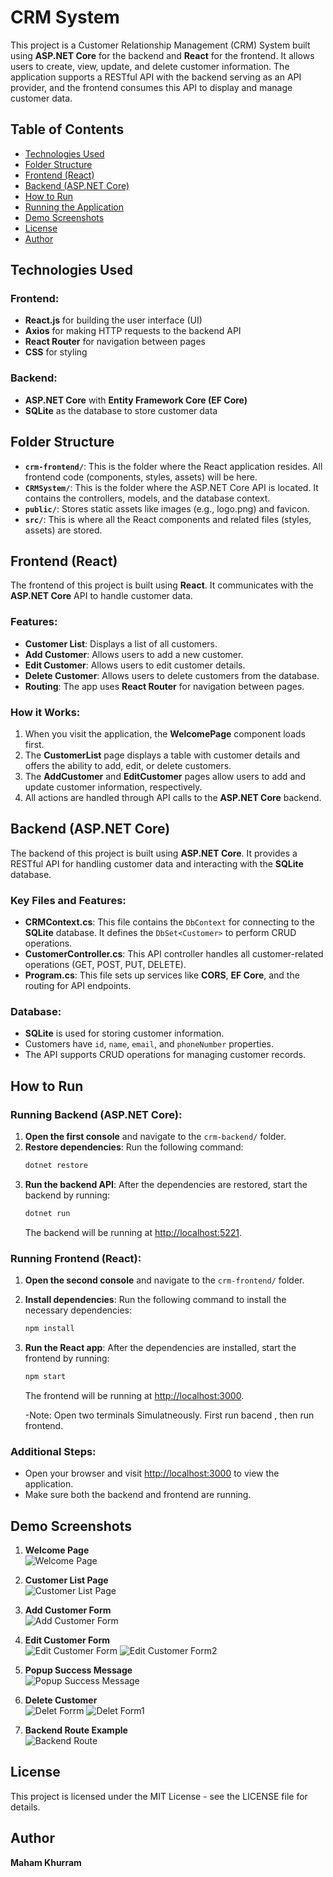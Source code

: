 # CRM System

This project is a Customer Relationship Management (CRM) System built using **ASP.NET Core** for the backend and **React** for the frontend. It allows users to create, view, update, and delete customer information. The application supports a RESTful API with the backend serving as an API provider, and the frontend consumes this API to display and manage customer data.

## Table of Contents
- [Technologies Used](#technologies-used)
- [Folder Structure](#folder-structure)
- [Frontend (React)](#frontend-react)
- [Backend (ASP.NET Core)](#backend-aspnet-core)
- [How to Run](#how-to-run)
- [Running the Application](#running-the-application)
- [Demo Screenshots](#demo-screenshots)
- [License](#license)
- [Author](#author)

## Technologies Used

### Frontend:
- **React.js** for building the user interface (UI)
- **Axios** for making HTTP requests to the backend API
- **React Router** for navigation between pages
- **CSS** for styling

### Backend:
- **ASP.NET Core** with **Entity Framework Core (EF Core)**
- **SQLite** as the database to store customer data

## Folder Structure
- **`crm-frontend/`**: This is the folder where the React application resides. All frontend code (components, styles, assets) will be here.
- **`CRMSystem/`**: This is the folder where the ASP.NET Core API is located. It contains the controllers, models, and the database context.
- **`public/`**: Stores static assets like images (e.g., logo.png) and favicon.
- **`src/`**: This is where all the React components and related files (styles, assets) are stored.


## Frontend (React)

The frontend of this project is built using **React**. It communicates with the **ASP.NET Core** API to handle customer data.

### Features:
- **Customer List**: Displays a list of all customers.
- **Add Customer**: Allows users to add a new customer.
- **Edit Customer**: Allows users to edit customer details.
- **Delete Customer**: Allows users to delete customers from the database.
- **Routing**: The app uses **React Router** for navigation between pages.

### How it Works:
1. When you visit the application, the **WelcomePage** component loads first.
2. The **CustomerList** page displays a table with customer details and offers the ability to add, edit, or delete customers.
3. The **AddCustomer** and **EditCustomer** pages allow users to add and update customer information, respectively.
4. All actions are handled through API calls to the **ASP.NET Core** backend.

## Backend (ASP.NET Core)

The backend of this project is built using **ASP.NET Core**. It provides a RESTful API for handling customer data and interacting with the **SQLite** database.

### Key Files and Features:
- **CRMContext.cs**: This file contains the `DbContext` for connecting to the **SQLite** database. It defines the `DbSet<Customer>` to perform CRUD operations.
- **CustomerController.cs**: This API controller handles all customer-related operations (GET, POST, PUT, DELETE).
- **Program.cs**: This file sets up services like **CORS**, **EF Core**, and the routing for API endpoints.

### Database:
- **SQLite** is used for storing customer information.
- Customers have `id`, `name`, `email`, and `phoneNumber` properties.
- The API supports CRUD operations for managing customer records.


## How to Run

### Running Backend (ASP.NET Core):
1. **Open the first console** and navigate to the `crm-backend/` folder.
2. **Restore dependencies**: Run the following command:
   ```bash
   dotnet restore
   ```
3. **Run the backend API**: After the dependencies are restored, start the backend by running:
   ```bash
   dotnet run
   ```
   The backend will be running at [http://localhost:5221](http://localhost:5221).

### Running Frontend (React):
1. **Open the second console** and navigate to the `crm-frontend/` folder.
2. **Install dependencies**: Run the following command to install the necessary dependencies:
   ```bash
   npm install
   ```
3. **Run the React app**: After the dependencies are installed, start the frontend by running:
   ```bash
   npm start
   ```
   The frontend will be running at [http://localhost:3000](http://localhost:3000).
   
   -Note: Open two terminals Simulatneously. First run bacend , then run frontend.

### Additional Steps:
- Open your browser and visit [http://localhost:3000](http://localhost:3000) to view the application.
- Make sure both the backend and frontend are running.


## Demo Screenshots

1. **Welcome Page**  
   ![Welcome Page](./screenshots/welcomepage.png)

2. **Customer List Page**  
   ![Customer List Page](./screenshots/customerlist.png)

3. **Add Customer Form**  
   ![Add Customer Form](./screenshots/add.png)

4. **Edit Customer Form**  
   ![Edit Customer Form](./screenshots/edit.png)
   ![Edit Customer Form2](./screenshots/edit1.png)


5. **Popup Success Message**  
   ![Popup Success Message](./screenshots/popup.png)

6. **Delete Customer**  
   ![Delet Forrm](./screenshots/delete.png)
   ![Delet Form1](./screenshots/delete1.png)
7. **Backend Route Example**  
      ![Backend Route](./screenshots/backendroute.PNG)
      



## License
This project is licensed under the MIT License - see the LICENSE file for details.

## Author
**Maham Khurram**